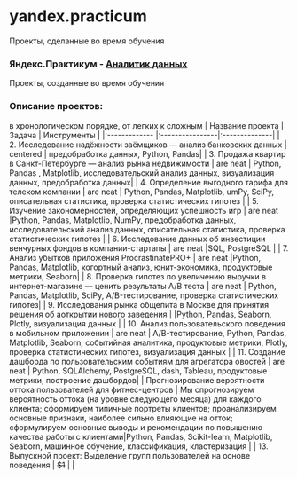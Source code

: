 # yandex.practicum
Проекты, сделанные во время обучения


### Яндекс.Практикум - [Аналитик данных](https://practicum.yandex.ru/data-analyst/)
 Проекты, созданные во время обучения
### Описание проектов:
в хронологическом порядке, от легких к сложным
| Название проекта  | Задача  | Инструменты |
|:------------- |:----------------|:--------------|
| 2. Исследование надёжности заёмщиков — анализ банковских данных      | centered        | предобработка данных, Python, Pandas|
| 3. Продажа квартир в Санкт-Петербурге — анализ рынка недвижимости | are neat        |        Python, Pandas , Matplotlib, исследовательский анализ данных, визуализация данных, предобработка данных|
| 4. Определение выгодного тарифа для телеком компании | are neat        |  Python, Pandas, Matplotlib, umPy, SciPy, описательная статистика, проверка статистических гипотез |
| 5. Изучение закономерностей, определяющих успешность игр | are neat        |Python, Pandas, Matplotlib, NumPy, предобработка данных, исследовательский анализ данных, описательная статистика, проверка статистических гипотез |
| 6. Исследование данных об инвестиции венчурных фондов в компании-стартапы | are neat        |SQL, PostgreSQL |
| 7. Анализ убытков приложения ProcrastinatePRO+ | are neat        |Python, Pandas, Matplotlib, когортный анализ, юнит-экономика, продуктовые метрики, Seaborn|
| 8. Проверка гипотез по увеличению выручки в интернет-магазине — ценить результаты A/B теста | are neat        | Python, Pandas, Matplotlib, SciPy, A/B-тестирование, проверка статистических гипотез|
| 9. Исследования рынка общепита в Москве для принятия решения об аоткрытии нового заведения  |             |Python, Pandas, Seaborn, Plotly, визуализация данных |
| 10. Анализ пользовательского поведения в мобильном приложении | are neat        | A/B-тестирование, Python, Pandas, Matplotlib, Seaborn, событийная аналитика, продуктовые метрики, Plotly, проверка статистических гипотез, визуализация данных |
| 11. Создание дашборда по пользовательским событиям для агрегатора овостей | are neat        | Python, SQLAlchemy, PostgreSQL, dash, Tableau, продуктовые метрики, построение дашбордов|
| Прогнозирование вероятности оттока пользователей для фитнес-центров | Мы спрогнозируем вероятность оттока (на уровне следующего месяца) для каждого клиента; сформируем типичные портреты клиентов; проанализируем основные признаки, наиболее сильно влияющие на отток; сформулируем основные выводы и рекомендации по повышению качества работы с клиентами|Python, Pandas, Scikit-learn, Matplotlib, Seaborn, машинное обучение, классификация, кластеризация |
| 13. Выпускной проект:  Выделение групп пользователей на основе поведения    |        ~~$1~~ |            |      
